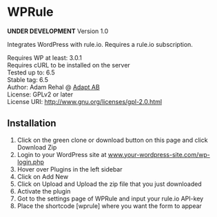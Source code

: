 # WPRule

**UNDER DEVELOPMENT** Version 1.0

Integrates WordPress with rule.io. Requires a rule.io subscription.

Requires WP at least: 3.0.1 <br>
Requires cURL to be installed on the server <br>
Tested up to: 6.5 <br>
Stable tag: 6.5 <br>
Author:  Adam Rehal @ [Adapt AB](https://www.adapt.se) <br>
License: GPLv2 or later <br>
License URI: http://www.gnu.org/licenses/gpl-2.0.html 

## Installation
1. Click on the green clone or download button on this page and click Download Zip
2. Login to your WordPress site at www.your-wordpress-site.com/wp-login.php
3. Hover over Plugins in the left sidebar
4. Click on Add New
5. Click on Upload and Upload the zip file that you just downloaded
6. Activate the plugin
7. Got to the settings page of WPRule and input your rule.io API-key
8. Place the shortcode [wprule] where you want the form to appear
